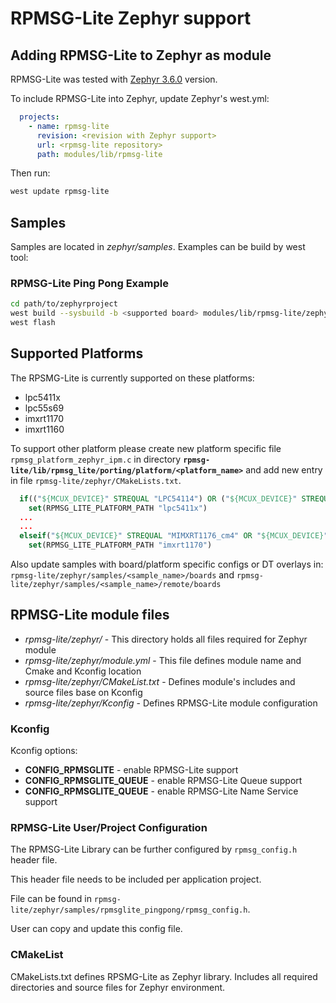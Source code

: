 # RPMSG-Lite Zephyr support

## Adding RPMSG-Lite to Zephyr as module

RPMSG-Lite was tested with [Zephyr 3.6.0](https://docs.zephyrproject.org/latest/releases/release-notes-3.6.html) version.

To include RPMSG-Lite into Zephyr, update Zephyr's west.yml:

``` yml
  projects:
    - name: rpmsg-lite
      revision: <revision with Zephyr support>
      url: <rpmsg-lite repository>
      path: modules/lib/rpmsg-lite
```
Then run:
``` sh
west update rpmsg-lite
```

## Samples

Samples are located in *zephyr/samples*. Examples can be build by west tool:

### RPMSG-Lite Ping Pong Example

```sh
cd path/to/zephyrproject
west build --sysbuild -b <supported board> modules/lib/rpmsg-lite/zephyr/samples/rpmsglite_pingpong/ -p
west flash
```

## Supported Platforms

The RPSMG-Lite is currently supported on these platforms:

 * lpc5411x
 * lpc55s69
 * imxrt1170
 * imxrt1160

To support other platform please create new platform specific file `rpmsg_platform_zephyr_ipm.c` in
directory **`rpmsg-lite/lib/rpmsg_lite/porting/platform/<platform_name>`** and add new entry in file `rpmsg-lite/zephyr/CMakeLists.txt`.
```cmake
  if(("${MCUX_DEVICE}" STREQUAL "LPC54114") OR ("${MCUX_DEVICE}" STREQUAL "LPC54114_m0"))
    set(RPMSG_LITE_PLATFORM_PATH "lpc5411x")
  ...
  ...
  elseif("${MCUX_DEVICE}" STREQUAL "MIMXRT1176_cm4" OR "${MCUX_DEVICE}" STREQUAL "MIMXRT1176_cm7")
    set(RPMSG_LITE_PLATFORM_PATH "imxrt1170")
```
Also update samples with board/platform specific configs or DT overlays in: `rpmsg-lite/zephyr/samples/<sample_name>/boards` and
`rpmsg-lite/zephyr/samples/<sample_name>/remote/boards`

## RPMSG-Lite module files

- *rpmsg-lite/zephyr/* - This directory holds all files required for Zephyr module
- *rpmsg-lite/zephyr/module.yml* - This file defines module name and Cmake and Kconfig location
- *rpmsg-lite/zephyr/CMakeList.txt* - Defines module's includes and source files base on Kconfig
- *rpmsg-lite/zephyr/Kconfig* - Defines RPMSG-Lite module configuration

### Kconfig

Kconfig options:

- **CONFIG_RPMSGLITE** - enable RPMSG-Lite support
- **CONFIG_RPMSGLITE_QUEUE** - enable RPMSG-Lite Queue support
- **CONFIG_RPMSGLITE_QUEUE** - enable RPMSG-Lite Name Service support

### RPMSG-Lite User/Project Configuration

The RPMSG-Lite Library can be further configured by `rpmsg_config.h` header file.

This header file needs to be included per application project.

File can be found in `rpmsg-lite/zephyr/samples/rpmsglite_pingpong/rpmsg_config.h`.

User can copy and update this config file.

### CMakeList

CMakeLists.txt defines RPSMG-Lite as Zephyr library. Includes all required directories and source files for Zephyr environment.
